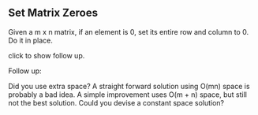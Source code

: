 

Set Matrix Zeroes 
---


Given a m x n matrix, if an element is 0, set its entire row and column to 0. Do it in place.


click to show follow up.

Follow up:


Did you use extra space?
A straight forward solution using O(mn) space is probably a bad idea.
A simple improvement uses O(m + n) space, but still not the best solution.
Could you devise a constant space solution?



